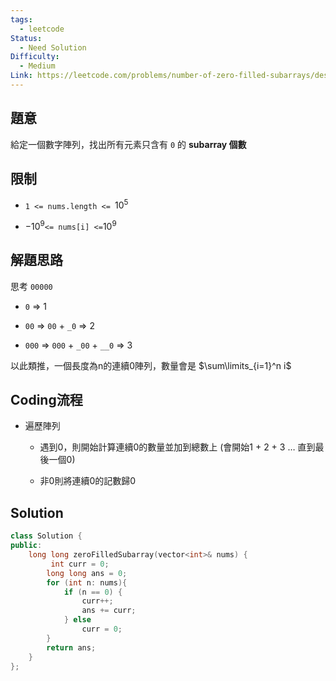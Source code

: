 ```yaml
---
tags:
  - leetcode
Status:
  - Need Solution
Difficulty:
  - Medium
Link: https://leetcode.com/problems/number-of-zero-filled-subarrays/description/
---
```

## 題意

給定一個數字陣列，找出所有元素只含有 `0` 的 **subarray 個數**


## 限制

- `1 <= nums.length <= `$10^5$

- $-10^9$` <= nums[i] <= `$10^9$



## 解題思路

思考 `00000`

- `0` ⇒ 1

- `00` ⇒ `00` + `_0` ⇒ 2

- `000` ⇒ `000` + `_00` + `__0` ⇒ 3



以此類推，一個長度為n的連續0陣列，數量會是 $\sum\limits_{i=1}^n i$



## Coding流程

- 遍歷陣列

   - 遇到0，則開始計算連續0的數量並加到總數上 (會開始1 + 2 + 3 … 直到最後一個0)

   - 非0則將連續0的記數歸0



## Solution

```cpp
class Solution {
public:
    long long zeroFilledSubarray(vector<int>& nums) {
         int curr = 0;
        long long ans = 0;
        for (int n: nums){
            if (n == 0) {
                curr++;
                ans += curr;
            } else
                curr = 0;
        }
        return ans;
    }
};
```